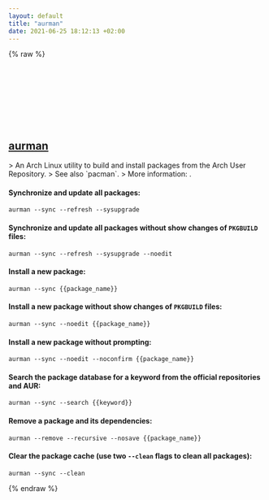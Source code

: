 ```yaml
---
layout: default
title: "aurman"
date: 2021-06-25 18:12:13 +02:00
---
```

{% raw %}
<h2 id="aurman">
  <a href="/en/linux/aurman.html">aurman</a> <a href="#aurman"><svg class="icon">
    <use href="/assets/images/unicode_sprite.svg#link" />
  </svg></a>
</h2>
> An Arch Linux utility to build and install packages from the Arch User Repository.
> See also `pacman`.
> More information: <https://github.com/polygamma/aurman>.

#### Synchronize and update all packages:
```shell
aurman --sync --refresh --sysupgrade
```
#### Synchronize and update all packages without show changes of `PKGBUILD` files:
```shell
aurman --sync --refresh --sysupgrade --noedit
```
#### Install a new package:
```shell
aurman --sync {{package_name}}
```
#### Install a new package without show changes of `PKGBUILD` files:
```shell
aurman --sync --noedit {{package_name}}
```
#### Install a new package without prompting:
```shell
aurman --sync --noedit --noconfirm {{package_name}}
```
#### Search the package database for a keyword from the official repositories and AUR:
```shell
aurman --sync --search {{keyword}}
```
#### Remove a package and its dependencies:
```shell
aurman --remove --recursive --nosave {{package_name}}
```
#### Clear the package cache (use two `--clean` flags to clean all packages):
```shell
aurman --sync --clean
```
{% endraw %}